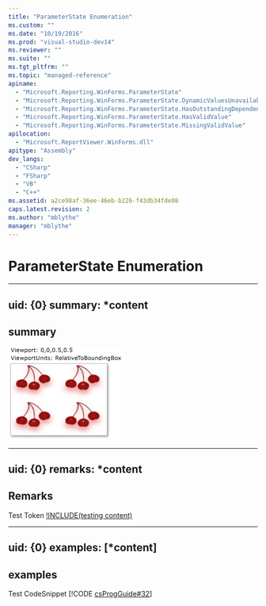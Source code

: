 ```yaml
---
title: "ParameterState Enumeration"
ms.custom: ""
ms.date: "10/19/2016"
ms.prod: "visual-studio-dev14"
ms.reviewer: ""
ms.suite: ""
ms.tgt_pltfrm: ""
ms.topic: "managed-reference"
apiname: 
  - "Microsoft.Reporting.WinForms.ParameterState"
  - "Microsoft.Reporting.WinForms.ParameterState.DynamicValuesUnavailable"
  - "Microsoft.Reporting.WinForms.ParameterState.HasOutstandingDependencies"
  - "Microsoft.Reporting.WinForms.ParameterState.HasValidValue"
  - "Microsoft.Reporting.WinForms.ParameterState.MissingValidValue"
apilocation: 
  - "Microsoft.ReportViewer.WinForms.dll"
apitype: "Assembly"
dev_langs: 
  - "CSharp"
  - "FSharp"
  - "VB"
  - "C++"
ms.assetid: a2ce98af-36ee-46eb-b226-f43db34fde98
caps.latest.revision: 2
ms.author: "mblythe"
manager: "mblythe"
---
```

# ParameterState Enumeration
---  
uid: {0}
summary: *content  
--- 

## summary
![hahha](../../../Override\Microsoft.Reporting.WinForms\ServerReport\Timeout/media/0.png)

---  
uid: {0}
remarks: *content  
---  
  
## Remarks  
Test Token [!INCLUDE(testing content)](../../../Override\Microsoft.Reporting.WebForms\IReportViewerMessages3/includes/ado_whidbey_long_md.md)

---  
uid: {0}
examples: [*content]
---  
  
## examples  
Test CodeSnippet [!CODE [csProgGuide#32](../CodeSnippet/VS_Snippets_VBCSharp/csProsgGuide#32)] 